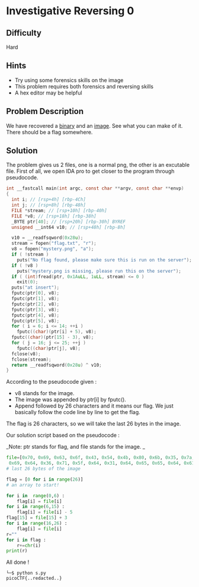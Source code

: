 # Investigative Reversing 0 
## Difficulty
Hard
## Hints 
- Try using some forensics skills on the image
- This problem requires both forensics and reversing skills
- A hex editor may be helpful
## Problem Description
We have recovered a [binary](https://jupiter.challenges.picoctf.org/static/70fd416f817ab1e59beaf19dc2b586cd/mystery) and an [image](https://jupiter.challenges.picoctf.org/static/70fd416f817ab1e59beaf19dc2b586cd/mystery.png). See what you can make of it. There should be a flag somewhere.
## Solution 
The problem gives us 2 files, one is a normal png, the other is an excutable file.
First of all, we open IDA pro to get closer to the program through pseudocode.
```C
int __fastcall main(int argc, const char **argv, const char **envp)
{
  int i; // [rsp+4h] [rbp-4Ch]
  int j; // [rsp+8h] [rbp-48h]
  FILE *stream; // [rsp+10h] [rbp-40h]
  FILE *v8; // [rsp+18h] [rbp-38h]
  _BYTE ptr[40]; // [rsp+20h] [rbp-30h] BYREF
  unsigned __int64 v10; // [rsp+48h] [rbp-8h]

  v10 = __readfsqword(0x28u);
  stream = fopen("flag.txt", "r");
  v8 = fopen("mystery.png", "a");
  if ( !stream )
    puts("No flag found, please make sure this is run on the server");
  if ( !v8 )
    puts("mystery.png is missing, please run this on the server");
  if ( (int)fread(ptr, 0x1AuLL, 1uLL, stream) <= 0 )
    exit(0);
  puts("at insert");
  fputc(ptr[0], v8);
  fputc(ptr[1], v8);
  fputc(ptr[2], v8);
  fputc(ptr[3], v8);
  fputc(ptr[4], v8);
  fputc(ptr[5], v8);
  for ( i = 6; i <= 14; ++i )
    fputc((char)(ptr[i] + 5), v8);
  fputc((char)(ptr[15] - 3), v8);
  for ( j = 16; j <= 25; ++j )
    fputc((char)ptr[j], v8);
  fclose(v8);
  fclose(stream);
  return __readfsqword(0x28u) ^ v10;
}
```
According to the pseudocode given : 
- v8 stands for the image.
- The image was appended by ptr[i] by fputc().
- Append followed by 26 characters and it means our flag.
We just basically follow the code line by line to get the flag.

The flag is 26 characters, so we will take the last 26 bytes in the image.

Our solution script based on the pseudocode : 

_Note: ptr stands for flag, and file stands for the image. _

```python
file=[0x70, 0x69, 0x63, 0x6f, 0x43, 0x54, 0x4b, 0x80, 0x6b, 0x35, 0x7a, 0x73,
 0x69, 0x64, 0x36, 0x71, 0x5f, 0x64, 0x31, 0x64, 0x65, 0x65, 0x64, 0x61, 0x61, 0x7d]
# last 26 bytes of the image

flag = [0 for i in range(26)]
# an array to start!

for i in  range(0,6) : 
    flag[i] = file[i]
for i in range(6,15) : 
    flag[i] = file[i] - 5
flag[15] = file[15] + 3 
for i in range(16,26) : 
    flag[i] = file[i] 
r=""    
for i in flag : 
    r+=chr(i)
print(r)
```
All done !
```
└─$ python s.py
picoCTF{..redacted..}
```

